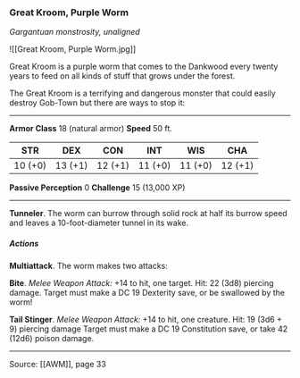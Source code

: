 ### Great Kroom, Purple Worm
_Gargantuan monstrosity, unaligned_

![[Great Kroom, Purple Worm.jpg]]

 Great Kroom is a purple worm that comes to the Dankwood every twenty years to feed on all kinds of stuff that grows under the forest.

The Great Kroom is a terrifying and dangerous monster that could easily destroy Gob-Town but there are ways to stop it:





---

**Armor Class** 18 (natural armor)
**Speed** 50 ft.

| STR     | DEX     | CON     | INT     | WIS     | CHA     |
|---------|---------|---------|---------|---------|---------|
| 10 (+0) | 13 (+1) | 12 (+1) | 11 (+0) | 11 (+0) | 12 (+1) |

**Passive Perception** 0
**Challenge** 15 (13,000 XP)

---

**Tunneler**. The worm can burrow through solid rock at half its burrow speed and leaves a 10-foot-diameter tunnel in its wake.

##### Actions
**Multiattack**. The worm makes two attacks:

**Bite**. _Melee Weapon Attack:_ +14 to hit, one target. Hit: 22 (3d8) piercing damage. Target must make a DC 19 Dexterity save, or be swallowed by the worm!

**Tail Stinger**. _Melee Weapon Attack:_ +14 to hit, one creature. Hit: 19 (3d6 + 9) piercing damage Target must make a DC 19 Constitution save, or take 42 (12d6) poison damage.


---

Source: [[AWM]], page 33